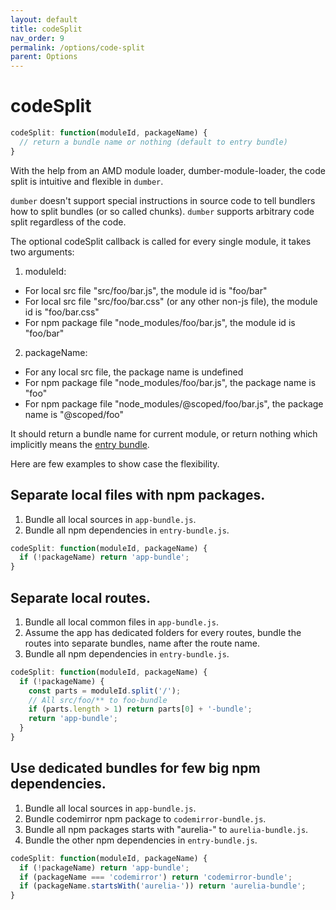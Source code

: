 ```yaml
---
layout: default
title: codeSplit
nav_order: 9
permalink: /options/code-split
parent: Options
---
```


# codeSplit

```js
codeSplit: function(moduleId, packageName) {
  // return a bundle name or nothing (default to entry bundle)
}
```

With the help from an AMD module loader, dumber-module-loader, the code split is intuitive and flexible in `dumber`.

`dumber` doesn't support special instructions in source code to tell bundlers how to split bundles (or so called chunks). `dumber` supports arbitrary code split regardless of the code.

The optional codeSplit callback is called for every single module, it takes two arguments:

1. moduleId:
  * For local src file "src/foo/bar.js", the module id is "foo/bar"
  * For local src file "src/foo/bar.css" (or any other non-js file), the module id is "foo/bar.css"
  * For npm package file "node_modules/foo/bar.js", the module id is "foo/bar"
2. packageName:
  * For any local src file, the package name is undefined
  * For npm package file "node_modules/foo/bar.js", the package name is "foo"
  * For npm package file "node_modules/@scoped/foo/bar.js", the package name is "@scoped/foo"

It should return a bundle name for current module, or return nothing which implicitly means the [entry bundle](./entry-bundle).

Here are few examples to show case the flexibility.

## Separate local files with npm packages.

1. Bundle all local sources in `app-bundle.js`.
2. Bundle all npm dependencies in `entry-bundle.js`.

```js
codeSplit: function(moduleId, packageName) {
  if (!packageName) return 'app-bundle';
}
```

## Separate local routes.

1. Bundle all local common files in `app-bundle.js`.
2. Assume the app has dedicated folders for every routes, bundle the routes into separate bundles, name after the route name.
3. Bundle all npm dependencies in `entry-bundle.js`.

```js
codeSplit: function(moduleId, packageName) {
  if (!packageName) {
    const parts = moduleId.split('/');
    // All src/foo/** to foo-bundle
    if (parts.length > 1) return parts[0] + '-bundle';
    return 'app-bundle';
  }
}
```

## Use dedicated bundles for few big npm dependencies.

1. Bundle all local sources in `app-bundle.js`.
2. Bundle codemirror npm package to `codemirror-bundle.js`.
2. Bundle all npm packages starts with "aurelia-" to `aurelia-bundle.js`.
4. Bundle the other npm dependencies in `entry-bundle.js`.

```js
codeSplit: function(moduleId, packageName) {
  if (!packageName) return 'app-bundle';
  if (packageName === 'codemirror') return 'codemirror-bundle';
  if (packageName.startsWith('aurelia-')) return 'aurelia-bundle';
}
```

